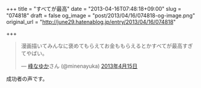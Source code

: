 +++
title = "すべてが最高"
date = "2013-04-16T07:48:18+09:00"
slug = "074818"
draft = false
og_image = "post/2013/04/16/074818-og-image.png"
original_url = "http://june29.hatenablog.jp/entry/2013/04/16/074818"

+++

<p></p>
<blockquote class="twitter-tweet" lang="ja">
<p>漫画描いてみんなに褒めてもらえてお金ももらえるとかすべてが最高すぎてやばい。</p>— <a class="keyword" href="http://d.hatena.ne.jp/keyword/%CA%F6%A4%CA%A4%E6%A4%AB">峰なゆか</a>さん (@minenayuka) <a href="https://twitter.com/minenayuka/status/323781022137327616">2013年4月15日</a>
</blockquote>
<script async src="//platform.twitter.com/widgets.js" charset="utf-8"></script><p>成功者の声です。</p>